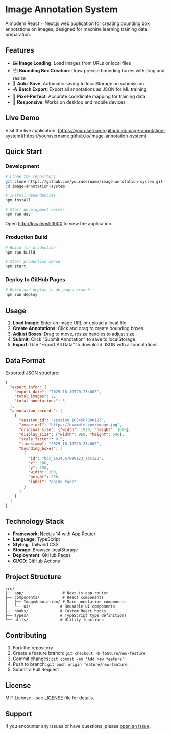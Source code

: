 # Image Annotation System

A modern React + Next.js web application for creating bounding box annotations on images, designed for machine learning training data preparation.

## Features

- 🖼️ **Image Loading**: Load images from URLs or local files
- 📦 **Bounding Box Creation**: Draw precise bounding boxes with drag and resize
- 💾 **Auto-Save**: Automatic saving to localStorage on submission
- 📤 **Batch Export**: Export all annotations as JSON for ML training
- 🎯 **Pixel-Perfect**: Accurate coordinate mapping for training data
- 📱 **Responsive**: Works on desktop and mobile devices

## Live Demo

Visit the live application: [https://yourusername.github.io/image-annotation-system](https://yourusername.github.io/image-annotation-system)

## Quick Start

### Development

```bash
# Clone the repository
git clone https://github.com/yourusername/image-annotation-system.git
cd image-annotation-system

# Install dependencies
npm install

# Start development server
npm run dev
```

Open [http://localhost:3000](http://localhost:3000) to view the application.

### Production Build

```bash
# Build for production
npm run build

# Start production server
npm start
```

### Deploy to GitHub Pages

```bash
# Build and deploy to gh-pages branch
npm run deploy
```

## Usage

1. **Load Image**: Enter an image URL or upload a local file
2. **Create Annotations**: Click and drag to create bounding boxes
3. **Adjust Boxes**: Drag to move, resize handles to adjust size
4. **Submit**: Click "Submit Annotation" to save to localStorage
5. **Export**: Use "Export All Data" to download JSON with all annotations

## Data Format

Exported JSON structure:
```json
{
  "export_info": {
    "export_date": "2025-10-19T20:23:00Z",
    "total_images": 2,
    "total_annotations": 5
  },
  "annotation_records": [
    {
      "session_id": "session_1634567890123",
      "image_url": "https://example.com/image.jpg",
      "original_size": {"width": 1920, "height": 1080},
      "display_size": {"width": 960, "height": 540},
      "scale_factor": 0.5,
      "timestamp": "2025-10-19T20:23:00Z",
      "bounding_boxes": [
        {
          "id": "box_1634567890123_abc123",
          "x": 100,
          "y": 150,
          "width": 200,
          "height": 250,
          "label": "anime_face"
        }
      ]
    }
  ]
}
```

## Technology Stack

- **Framework**: Next.js 14 with App Router
- **Language**: TypeScript
- **Styling**: Tailwind CSS
- **Storage**: Browser localStorage
- **Deployment**: GitHub Pages
- **CI/CD**: GitHub Actions

## Project Structure

```
src/
├── app/                 # Next.js app router
├── components/          # React components
│   ├── ImageAnnotation/ # Main annotation components
│   └── ui/             # Reusable UI components
├── hooks/              # Custom React hooks
├── types/              # TypeScript type definitions
└── utils/              # Utility functions
```

## Contributing

1. Fork the repository
2. Create a feature branch: `git checkout -b feature/new-feature`
3. Commit changes: `git commit -am 'Add new feature'`
4. Push to branch: `git push origin feature/new-feature`
5. Submit a Pull Request

## License

MIT License - see [LICENSE](LICENSE) file for details.

## Support

If you encounter any issues or have questions, please [open an issue](https://github.com/yourusername/image-annotation-system/issues).

